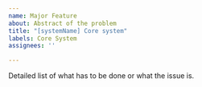 ```yaml
---
name: Major Feature
about: Abstract of the problem
title: "[systemName] Core system"
labels: Core System
assignees: ''

---
```


Detailed list of what has to be done or what the issue is.
